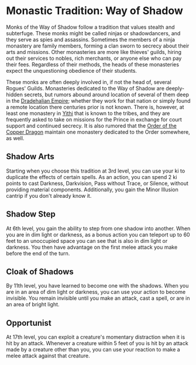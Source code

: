 # Monastic Tradition: Way of Shadow
Monks of the Way of Shadow follow a tradition that values stealth and subterfuge. These monks might be called ninjas or shadowdancers, and they serve as spies and assassins. Sometimes the members of a ninja monastery are family members, forming a clan sworn to secrecy about their arts and missions. Other monasteries are more like thieves' guilds, hiring out their services to nobles, rich merchants, or anyone else who can pay their fees. Regardless of their methods, the heads of these monasteries expect the unquestioning obedience of their students.

These monks are often deeply involved in, if not the head of, several Rogues' Guilds. Monasteries dedicated to the Way of Shadow are deeply-hidden secrets, but rumors abound around location of several of them deep in the [Dradehalian Empire](/Nations/Dradehalia.md); whether they work for that nation or simply found a remote location there centuries prior is not known. There is, however, at least one monastery in [Yithi](/Nations/Yithi.md) that is known to the tribes, and they are frequently asked to take on missions for the Prince in exchange for court support and continued secrecy. It is also rumored that the [Order of the Copper Dragon](../../Organizations/DraconicOrder/Copper.md) maintain one monastery dedicated to the Order somewhere, as well.

## Shadow Arts
Starting when you choose this tradition at 3rd level, you can use your ki to duplicate the effects of certain spells. As an action, you can spend 2 ki points to cast Darkness, Darkvision, Pass without Trace, or Silence, without providing material components. Additionally, you gain the Minor Illusion cantrip if you don't already know it.

## Shadow Step
At 6th level, you gain the ability to step from one shadow into another. When you are in dim light or darkness, as a bonus action you can teleport up to 60 feet to an unoccupied space you can see that is also in dim light or darkness. You then have advantage on the first melee attack you make before the end of the turn.

## Cloak of Shadows
By 11th level, you have learned to become one with the shadows. When you are in an area of dim light or darkness, you can use your action to become invisible. You remain invisible until you make an attack, cast a spell, or are in an area of bright light.

## Opportunist
At 17th level, you can exploit a creature's momentary distraction when it is hit by an attack. Whenever a creature within 5 feet of you is hit by an attack made by a creature other than you, you can use your reaction to make a melee attack against that creature.
